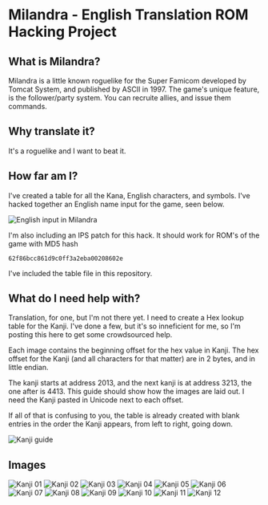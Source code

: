 # Milandra - English Translation ROM Hacking Project

## What is Milandra?
	
Milandra is a little known roguelike for the Super Famicom developed by Tomcat System, and published by ASCII in 1997. The game's unique feature, is the follower/party system. You can recruite allies, and issue them commands.

## Why translate it?
It's a roguelike and I want to beat it.

## How far am I?
I've created a table for all the Kana, English characters, and symbols. I've hacked together an English name input for the game, seen below.

![English input in Milandra](/images/name_entry.png)

I'm also including an IPS patch for this hack. It should work for ROM's of the game with MD5 hash

`62f86bcc861d9c0ff3a2eba00208602e`

I've included the table file in this repository.

## What do I need help with?
Translation, for one, but I'm not there yet. I need to create a Hex lookup table for the Kanji. I've done a few, but it's so inneficient for me, so I'm posting this here to get some crowdsourced help.

Each image contains the beginning offset for the hex value in Kanji. The hex offset for the Kanji (and all characters for that matter) are in 2 bytes, and in little endian.

The kanji starts at address 2013, and the next kanji is at address 3213, the one after is 4413. This guide should show how the images are laid out. I need the Kanji pasted in Unicode next to each offset.

If all of that is confusing to you, the table is already created with blank entries in the order the Kanji appears, from left to right, going down.

![Kanji guide](/images/kanji_guide.png)


## Images

![Kanji 01](/images/1_2013_f.png)
![Kanji 02](/images/2_c018_f.png)
![Kanji 03](/images/3_601e_f.png)
![Kanji 04](/images/4_0024_f.png)
![Kanji 05](/images/5_a029_f.png)
![Kanji 06](/images/6_402f_f.png)
![Kanji 07](/images/7_e034_f.png)
![Kanji 08](/images/8_803a_f.png)
![Kanji 09](/images/9_2040_f.png)
![Kanji 10](/images/10_c045_f.png)
![Kanji 11](/images/11_604b_f.png)
![Kanji 12](/images/12_0051_f.png)


